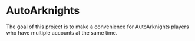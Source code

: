 # AutoArknights 
The goal of this project is to make a convenience for AutoArknights players who have multiple accounts at the same time.
